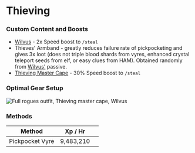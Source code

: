 # Thieving

### Custom Content and Boosts

* [Wilvus](../custom-items/pets.md#miscellaneous-pets) - 2x Speed boost to `/steal`
* Thieves' Armband - greatly reduces failure rate of pickpocketing and gives 3x loot (does not triple blood shards from vyres, enhanced crystal teleport seeds from elf, or easy clues from HAM). Obtained randomly from [Wilvus'](../custom-items/pets.md#miscellaneous-pets) passive.
* [Thieving Master Cape](../custom-items/equippables.md#master-capes) - 30% Speed boost to `/steal`

### Optimal Gear Setup

![Full rogues outfit, Thieving master cape, Wilvus](<../.gitbook/assets/Bis Thieving.png>)

### Methods

<table><thead><tr><th>Method</th><th>Xp / Hr</th><th data-hidden></th></tr></thead><tbody><tr><td>Pickpocket Vyre</td><td>9,483,210</td><td></td></tr></tbody></table>
